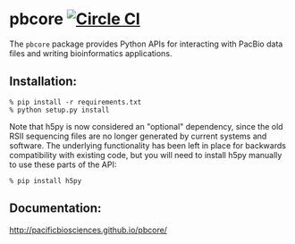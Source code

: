 # pbcore [![Circle CI](https://circleci.com/gh/PacificBiosciences/pbcore.svg)](https://circleci.com/gh/PacificBiosciences/pbcore)

The `pbcore` package provides Python APIs for interacting with PacBio
data files and writing bioinformatics applications.

## Installation:

    % pip install -r requirements.txt
    % python setup.py install

Note that h5py is now considered an "optional" dependency, since the old
RSII sequencing files are no longer generated by current systems and
software.  The underlying functionality has been left in place for backwards
compatibility with existing code, but you will need to install h5py manually
to use these parts of the API:

    % pip install h5py

## Documentation:

http://pacificbiosciences.github.io/pbcore/
